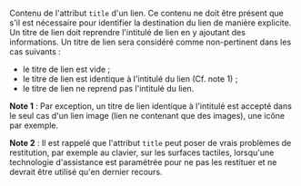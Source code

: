 Contenu de l'attribut `title` d'un lien. Ce contenu ne doit être présent que s'il est nécessaire pour identifier la destination du lien de manière explicite. Un titre de lien doit reprendre l'intitulé de lien en y ajoutant des informations. Un titre de lien sera considéré comme non-pertinent dans les cas suivants :

*   le titre de lien est vide ;
*   le titre de lien est identique à l'intitulé du lien (Cf. note 1) ;
*   le titre de lien ne reprend pas l'intitulé du lien.

**Note 1** : Par exception, un titre de lien identique à l'intitulé est accepté dans le seul cas d'un lien image (lien ne contenant que des images), une icône par exemple.

**Note 2** : Il est rappelé que l'attribut `title` peut poser de vrais problèmes de restitution, par exemple au clavier, sur les surfaces tactiles, lorsqu'une technologie d'assistance est paramétrée pour ne pas les restituer et ne devrait être utilisé qu'en dernier recours.
